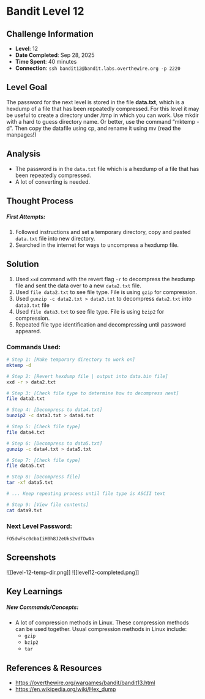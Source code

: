 # Bandit Level 12

## Challenge Information
- **Level**: 12
- **Date Completed**: Sep 28, 2025
- **Time Spent**: 40 minutes
- **Connection**: `ssh bandit12@bandit.labs.overthewire.org -p 2220`

## Level Goal

The password for the next level is stored in the file **data.txt**, which is a hexdump of a file that has been repeatedly compressed. For this level it may be useful to create a directory under /tmp in which you can work. Use mkdir with a hard to guess directory name. Or better, use the command “mktemp -d”. Then copy the datafile using cp, and rename it using mv (read the manpages!)

## Analysis
- The password is in the `data.txt` file which is a hexdump of a file that has been repeatedly compressed.
- A lot of converting is needed.

## Thought Process
##### First Attempts:
1. Followed instructions and set a temporary directory, copy and pasted `data.txt` file into new directory.
2. Searched in the internet for ways to uncompress a hexdump file.
## Solution
1. Used `xxd` command with the revert flag `-r` to decompress the hexdump file and sent the data over to a new `data2.txt` file.
2. Used `file data2.txt` to see file type. File is using `gzip` for compression.
3. Used `gunzip -c data2.txt > data3.txt` to decompress `data2.txt` into `data3.txt` file
4. Used `file data3.txt` to see file type. File is using `bzip2` for compression.
5. Repeated file type identification and decompressing until password appeared.

### Commands Used:
```bash
# Step 1: [Make temporary directory to work on]
mktemp -d

# Step 2: [Revert hexdump file | output into data.bin file]  
xxd -r > data2.txt

# Step 3: [Check file type to determine how to decompress next]
file data2.txt

# Step 4: [Decompress to data4.txt]
bunzip2 -c data3.txt > data4.txt

# Step 5: [Check file type]
file data4.txt

# Step 6: [Decompress to data5.txt]
gunzip -c data4.txt > data5.txt

# Step 7: [Check file type]
file data5.txt

# Step 8: [Decompress file]
tar -xf data5.txt

# ... Keep repeating process until file type is ASCII text

# Step 9: [View file contents]
cat data9.txt
```
### Next Level Password: 
```
FO5dwFsc0cbaIiH0h8J2eUks2vdTDwAn
```
## Screenshots
![[level-12-temp-dir.png]]
![[level12-completed.png]]
## Key Learnings
##### New Commands/Concepts:
- A lot of compression methods in Linux. These compression methods can be used together. Usual compression methods in Linux include:
	- `gzip`
	- `bzip2`
	- `tar`

## References & Resources
- https://overthewire.org/wargames/bandit/bandit13.html
- https://en.wikipedia.org/wiki/Hex_dump